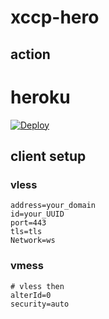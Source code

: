 # xccp-hero

## action
# heroku


[![Deploy](https://www.herokucdn.com/deploy/button.png)](https://dashboard.heroku.com/new?template=https://github.com/bob080/test2/tree/main)



## client setup

### vless

```
address=your_domain
id=your_UUID
port=443
tls=tls
Network=ws
```

### vmess

```
# vless then
alterId=0
security=auto
```
